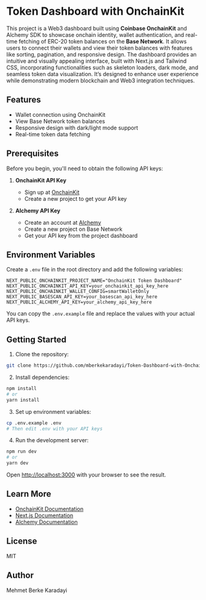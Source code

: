 # Token Dashboard with OnchainKit
This project is a Web3 dashboard built using **Coinbase OnchainKit** and Alchemy SDK to showcase onchain identity, wallet authentication, and real-time fetching of ERC-20 token balances on the **Base Network**. It allows users to connect their wallets and view their token balances with features like sorting, pagination, and responsive design. The dashboard provides an intuitive and visually appealing interface, built with Next.js and Tailwind CSS, incorporating functionalities such as skeleton loaders, dark mode, and seamless token data visualization. It’s designed to enhance user experience while demonstrating modern blockchain and Web3 integration techniques.

## Features

- Wallet connection using OnchainKit
- View Base Network token balances
- Responsive design with dark/light mode support
- Real-time token data fetching

## Prerequisites

Before you begin, you'll need to obtain the following API keys:

1. **OnchainKit API Key**

   - Sign up at [OnchainKit](https://onchainkit.xyz)
   - Create a new project to get your API key

2. **Alchemy API Key**
   - Create an account at [Alchemy](https://dashboard.alchemy.com)
   - Create a new project on Base Network
   - Get your API key from the project dashboard

## Environment Variables

Create a `.env` file in the root directory and add the following variables:

```env
NEXT_PUBLIC_ONCHAINKIT_PROJECT_NAME="OnchainKit Token Dashboard"
NEXT_PUBLIC_ONCHAINKIT_API_KEY=your_onchainkit_api_key_here
NEXT_PUBLIC_ONCHAINKIT_WALLET_CONFIG=smartWalletOnly
NEXT_PUBLIC_BASESCAN_API_KEY=your_basescan_api_key_here
NEXT_PUBLIC_ALCHEMY_API_KEY=your_alchemy_api_key_here 
```


You can copy the `.env.example` file and replace the values with your actual API keys.

## Getting Started

1. Clone the repository:

```bash
git clone https://github.com/mberkekaradayi/Token-Dashboard-with-OnchainKit.git
```

2. Install dependencies:

```bash
npm install
# or
yarn install
```

3. Set up environment variables:

```bash
cp .env.example .env
# Then edit .env with your API keys
```

4. Run the development server:

```bash
npm run dev
# or
yarn dev
```

Open [http://localhost:3000](http://localhost:3000) with your browser to see the result.

## Learn More

- [OnchainKit Documentation](https://onchainkit.xyz/getting-started)
- [Next.js Documentation](https://nextjs.org/docs)
- [Alchemy Documentation](https://docs.alchemy.com)

## License

MIT

## Author

Mehmet Berke Karadayi
